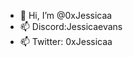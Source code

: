 - 👋 Hi, I’m @0xJessicaa
- 📫 Discord:Jessicaevans
- 📫 Twitter: 0xJessicaa

<!---
Jack of all Trades ⛩️ Beanz Holder ♡ @KPRVERSE Team ♡ @NIKE ♡ Bot Developer ♡ Security Auditor ♡ Ex-Jr Graphic Designer for 
@ESL @Ubisoft
--->
